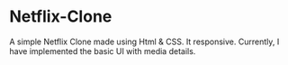 # Netflix-Clone
A simple Netflix Clone made using Html & CSS.
It responsive.
Currently, I have implemented the basic UI with media details.
